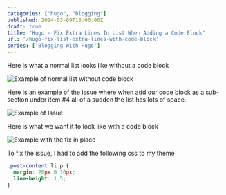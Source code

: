 ```yaml
---
categories: ["hugo", "blogging"]
published: 2024-03-09T13:00:00Z
draft: true
title: "Hugo - Fix Extra Lines In List When Adding a Code Block"
url: '/hugo-fix-list-extra-lines-with-code-block'
series: ['Blogging With Hugo']
---
```



<!--more-->

Here is what a normal list looks like without a code block

![Example of normal list without code block](/images/hugo/fix-extra-line-break/example-without-code-block.png)

Here is an example of the issue where when add our code block as a sub-section under item #4 all of a sudden the list has lots of space.

![Example of Issue](/images/hugo/fix-extra-line-break/example-of-issue.png)

Here is what we want it to look like with a code block

![Example with the fix in place](/images/hugo/fix-extra-line-break/example-after-fix.png)

To fix the issue, I had to add the following css to my theme

```css
.post-content li p {
  margin: 20px 0 10px;
  line-height: 1.5;
}
```
